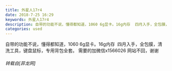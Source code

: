```yaml
---
title: 外星人17r4
date: 2018-7-25 16:29
keywords: 外星人17r4
description: 自带的功能不说，懂得都知道，1060 6g显卡。16g内存  四月入手，全包膜，清洗工具，键盘鼠标，专用背包全套。 需要的加微信x1566026 网站不回，谢谢
categories: used
---
```

<td class="t_f" id="postmessage_1551093">

自带的功能不说，懂得都知道，1060 6g显卡。16g内存  四月入手，全包膜，清洗工具，键盘鼠标，专用背包全套。 需要的加微信x1566026 网站不回，谢谢</td>
###### 转载自[菲龙网]